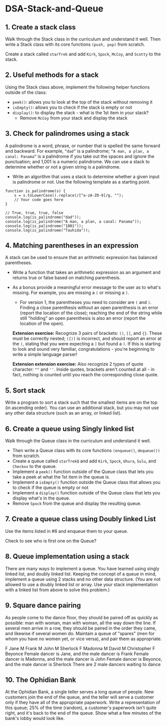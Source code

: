 # DSA-Stack-and-Queue

## 1. Create a stack class

Walk through the Stack class in the curriculum and understand it well. Then write a Stack class with its core functions `(push, pop)` from scratch.

Create a stack called `starTrek` and add `Kirk`, `Spock`, `McCoy`, and `Scotty` to the stack.

## 2. Useful methods for a stack
Using the Stack class above, implement the following helper functions outside of the class:
- `peek()`: allows you to look at the top of the stack without removing it
- `isEmpty()`: allows you to check if the stack is empty or not
- `display()`: to display the stack - what is the 1st item in your stack?
    - Remove `McCoy` from your stack and display the stack
    
## 3. Check for palindromes using a stack

A palindrome is a word, phrase, or number that is spelled the same forward and backward. For example, `“dad”` is a palindrome; `“A man, a plan, a canal: Panama”` is a palindrome if you take out the spaces and ignore the punctuation; and 1,001 is a numeric palindrome. We can use a stack to determine whether or not a given string is a palindrome.

- Write an algorithm that uses a stack to determine whether a given input is palindrome or not. Use the following template as a starting point.

````
function is_palindrome(s) {
    s = s.toLowerCase().replace(/[^a-zA-Z0-9]/g, "");
    // Your code goes here
}

// True, true, true, false
console.log(is_palindrome("dad"));
console.log(is_palindrome("A man, a plan, a canal: Panama"));
console.log(is_palindrome("1001"));
console.log(is_palindrome("Tauhida"));
````

## 4. Matching parentheses in an expression
A stack can be used to ensure that an arithmetic expression has balanced parentheses. 
- Write a function that takes an arithmetic expression as an argument and returns true or false based on matching parenthesis. 
- As a bonus provide a meaningful error message to the user as to what's missing. For example, you are missing a `(` or missing a `)`.

    - For version 1, the parentheses you need to consider are `(` and `)`. Finding a close parenthesis without an open parenthesis is an error (report the location of the close); reaching the end of the string while still "holding" an open parenthesis is also an error (report the location of the open).

    <b>Extension exercise:</b> Recognize 3 pairs of brackets: `()`, `[]`, and `{}`. These must be correctly nested; `([)]` is incorrect, and should report an error at the `)`, stating that you were expecting a `]` but found a `)`. If this is starting to look and sound very familiar, congratulations - you're beginning to write a simple language parser!

    <b>Extension extension exercise:</b> Also recognize 2 types of quote character: `""` and `''`. Inside quotes, brackets aren't counted at all - in fact, nothing is counted until you reach the corresponding close quote.

## 5. Sort stack
Write a program to sort a stack such that the smallest items are on the top (in ascending order). You can use an additional stack, but you may not use any other data structure (such as an array, or linked list).

## 6. Create a queue using Singly linked list

Walk through the Queue class in the curriculum and understand it well.
- Then write a Queue class with its core functions `(enqueue()`, `dequeue())` from scratch.
- Create a queue called `starTrekQ` and add `Kirk`, `Spock`, `Uhura`, `Sulu`, and `Checkov` to the queue.
- Implement a `peek()` function outside of the Queue class that lets you take a peek at what the 1st item in the queue is.
- Implement a `isEmpty()` function outside the Queue class that allows you to check if the queue is empty or not
- Implement a `display()` function outside of the Queue class that lets you display what's in the queue.
- Remove `Spock` from the queue and display the resulting queue.

## 7. Create a queue class using Doubly linked List
Use the items listed in #6 and enqueue them to your queue.

Check to see who is first one on the Queue?
## 8. Queue implementation using a stack
There are many ways to implement a queue. You have learned using singly linked list, and doubly linked list. Keeping the concept of a queue in mind, implement a queue using 2 stacks and no other data structure. (You are not allowed to use a doubly linked list or array. Use your stack implementation with a linked list from above to solve this problem.)

## 9. Square dance pairing
As people come to the dance floor, they should be paired off as quickly as possible: man with woman, man with woman, all the way down the line. If several men arrive in a row, they should be paired in the order they came, and likewise if several women do. Maintain a queue of "spares" (men for whom you have no women yet, or vice versa), and pair them as appropriate.

F Jane
M Frank
M John
M Sherlock
F Madonna
M David
M Christopher
F Beyonce
Female dancer is Jane, and the male dancer is Frank
Female dancer is Madonna, and the male dancer is John
Female dancer is Beyonce, and the male dancer is Sherlock
There are 2 male dancers waiting to dance
## 10. The Ophidian Bank
At the Ophidian Bank, a single teller serves a long queue of people. New customers join the end of the queue, and the teller will serve a customer only if they have all of the appropriate paperwork. Write a representation of this queue; 25% of the time (random), a customer's paperwork isn't quite right, and it's back to the end of the queue. Show what a few minutes of the bank's lobby would look like.

